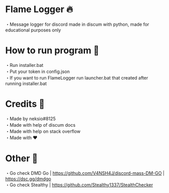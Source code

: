 # Flame Logger       🔥
・Message logger for discord made in discum with python, made for educational purposes only

# How to run program 🍱
・Run installer.bat<br>
・Put your token in config.json<br>
・If you want to run FlameLogger run launcher.bat that created after running installer.bat<br>

# Credits             📝

・Made by neksio#8125<br>
・Made with help of discum docs<br>
・Made with help on stack overflow<br>
・Made with ❤<br>

# Other               🍞
・Go check DMD Go   | https://github.com/V4NSH4J/discord-mass-DM-GO | https://dsc.gg/dmdgo<br>
・Go check Stealthy | https://github.com/Stealthy1337/StealthChecker
